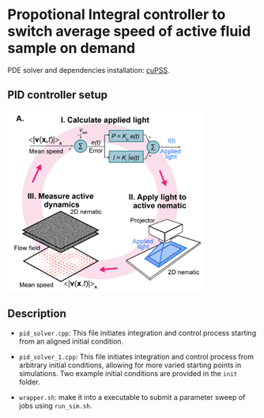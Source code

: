 # Propotional Integral controller to switch average speed of active fluid sample on demand

PDE solver and dependencies installation: [cuPSS](https://github.com/fcaballerop/cuPSS). <br>

## PID controller setup
<img src="https://github.com/ghoshsap/pid_controller_active_fluid/blob/main/init/method.png" alt="Diagram" width="400" />

## Description 

- `pid_solver.cpp`: This file initiates integration and control process starting from an aligned initial condition.

- `pid_solver_1.cpp`: This file initiates integration and control process from arbitrary initial conditions, allowing for more varied starting points in simulations. Two example initial conditions are provided in the `init` folder.
  
- `wrapper.sh`: make it into a executable to submit a parameter sweep of jobs using `run_sim.sh`.  
